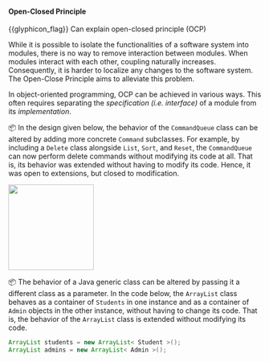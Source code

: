 <div id="title">

#### Open-Closed Principle

</div>

<span id="prereqs"></span>

<span id="outcomes">{{glyphicon_flag}} Can explain open-closed principle (OCP)</span>

<div id="body">

While it is possible to isolate the functionalities of a software system into modules, there is no way to remove interaction between modules. When modules interact with each other, coupling naturally increases. Consequently, it is harder to localize any changes to the software system. The Open-Close Principle aims to alleviate this problem. 

<tip-box type="definition"> 
  <include src="../../common/definitions.md#def-open-closed-principle"/>
</tip-box>

In object-oriented programming, OCP can be achieved in various ways. This often requires separating the _specification (i.e. interface)_ of a module from its _implementation_.

<tip-box>

:package: In the design given below, the behavior of the `CommandQueue` class can be altered by adding more concrete `Command` subclasses. For example, by including a `Delete` class alongside `List`, `Sort`, and `Reset`, the `CommandQueue` can now perform delete commands without modifying its code at all. That is, its behavior was extended without having to modify its code. Hence, it was open to extensions, but closed to modification.

<img src="{{baseUrl}}/principles/openClosedPrinciple/images/commandQueue.png" height="170" />
<p/>

</tip-box>

<tip-box>

:package: The behavior of a Java generic class can be altered by passing it a different class as a parameter. In the code below, the `ArrayList` class behaves as a container of `Students` in one instance and as a container of `Admin` objects in the other instance, without having to change its code. That is, the behavior of the `ArrayList` class is extended without modifying its code.

```java
ArrayList students = new ArrayList< Student >();
ArrayList admins = new ArrayList< Admin >();  	
```
</tip-box>

</div>

<div id="extras">

<include src="exercises.md" />

</div>
